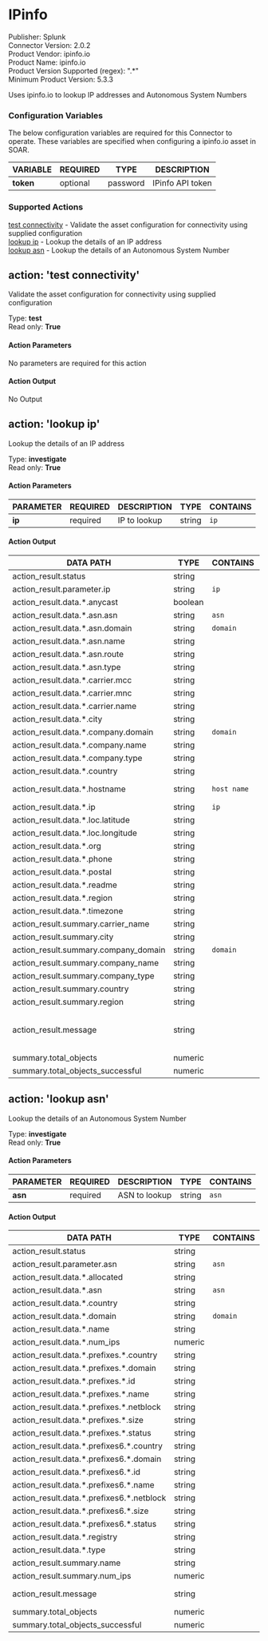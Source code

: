 [comment]: # "Auto-generated SOAR connector documentation"
# IPinfo

Publisher: Splunk  
Connector Version: 2.0.2  
Product Vendor: ipinfo.io  
Product Name: ipinfo.io  
Product Version Supported (regex): ".\*"  
Minimum Product Version: 5.3.3  

Uses ipinfo.io to lookup IP addresses and Autonomous System Numbers

### Configuration Variables
The below configuration variables are required for this Connector to operate.  These variables are specified when configuring a ipinfo.io asset in SOAR.

VARIABLE | REQUIRED | TYPE | DESCRIPTION
-------- | -------- | ---- | -----------
**token** |  optional  | password | IPinfo API token

### Supported Actions  
[test connectivity](#action-test-connectivity) - Validate the asset configuration for connectivity using supplied configuration  
[lookup ip](#action-lookup-ip) - Lookup the details of an IP address  
[lookup asn](#action-lookup-asn) - Lookup the details of an Autonomous System Number  

## action: 'test connectivity'
Validate the asset configuration for connectivity using supplied configuration

Type: **test**  
Read only: **True**

#### Action Parameters
No parameters are required for this action

#### Action Output
No Output  

## action: 'lookup ip'
Lookup the details of an IP address

Type: **investigate**  
Read only: **True**

#### Action Parameters
PARAMETER | REQUIRED | DESCRIPTION | TYPE | CONTAINS
--------- | -------- | ----------- | ---- | --------
**ip** |  required  | IP to lookup | string |  `ip` 

#### Action Output
DATA PATH | TYPE | CONTAINS | EXAMPLE VALUES
--------- | ---- | -------- | --------------
action_result.status | string |  |   success  failed 
action_result.parameter.ip | string |  `ip`  |   8.8.8.8 
action_result.data.\*.anycast | boolean |  |   True  False 
action_result.data.\*.asn.asn | string |  `asn`  |   AS15169 
action_result.data.\*.asn.domain | string |  `domain`  |   google.com 
action_result.data.\*.asn.name | string |  |   Google LLC 
action_result.data.\*.asn.route | string |  |   8.8.8.0/24 
action_result.data.\*.asn.type | string |  |   hosting 
action_result.data.\*.carrier.mcc | string |  |   310 
action_result.data.\*.carrier.mnc | string |  |   150 
action_result.data.\*.carrier.name | string |  |   AT&T 
action_result.data.\*.city | string |  |   Mountain View 
action_result.data.\*.company.domain | string |  `domain`  |   google.com 
action_result.data.\*.company.name | string |  |   Google LLC 
action_result.data.\*.company.type | string |  |   hosting 
action_result.data.\*.country | string |  |   US 
action_result.data.\*.hostname | string |  `host name`  |   google-public-dns-a.google.com 
action_result.data.\*.ip | string |  `ip`  |   8.8.8.8 
action_result.data.\*.loc.latitude | string |  |   37.3860 
action_result.data.\*.loc.longitude | string |  |   -122.0840 
action_result.data.\*.org | string |  |   AS15169 Google LLC 
action_result.data.\*.phone | string |  |   650 
action_result.data.\*.postal | string |  |   94035 
action_result.data.\*.readme | string |  |   https://ipinfo.io/missingauth 
action_result.data.\*.region | string |  |   California 
action_result.data.\*.timezone | string |  |   America/Los_Angeles 
action_result.summary.carrier_name | string |  |   AT&T 
action_result.summary.city | string |  |   Mountain View 
action_result.summary.company_domain | string |  `domain`  |   google.com 
action_result.summary.company_name | string |  |   Google LLC 
action_result.summary.company_type | string |  |   hosting 
action_result.summary.country | string |  |   US 
action_result.summary.region | string |  |   California 
action_result.message | string |  |   Company type: hosting, Company domain: google.com, Company name: Google LLC 
summary.total_objects | numeric |  |   1 
summary.total_objects_successful | numeric |  |   1   

## action: 'lookup asn'
Lookup the details of an Autonomous System Number

Type: **investigate**  
Read only: **True**

#### Action Parameters
PARAMETER | REQUIRED | DESCRIPTION | TYPE | CONTAINS
--------- | -------- | ----------- | ---- | --------
**asn** |  required  | ASN to lookup | string |  `asn` 

#### Action Output
DATA PATH | TYPE | CONTAINS | EXAMPLE VALUES
--------- | ---- | -------- | --------------
action_result.status | string |  |   success  failed 
action_result.parameter.asn | string |  `asn`  |   AS7922 
action_result.data.\*.allocated | string |  |   1997-02-14 
action_result.data.\*.asn | string |  `asn`  |   AS7922 
action_result.data.\*.country | string |  |   US 
action_result.data.\*.domain | string |  `domain`  |   comcast.net 
action_result.data.\*.name | string |  |   Comcast Cable Communications, LLC 
action_result.data.\*.num_ips | numeric |  |   71211264 
action_result.data.\*.prefixes.\*.country | string |  |   US 
action_result.data.\*.prefixes.\*.domain | string |  |   ccselink.com 
action_result.data.\*.prefixes.\*.id | string |  |   AKAMAI 
action_result.data.\*.prefixes.\*.name | string |  |   Akamai Technologies, Inc. 
action_result.data.\*.prefixes.\*.netblock | string |  |   104.109.53.0/24 
action_result.data.\*.prefixes.\*.size | string |  |   256 
action_result.data.\*.prefixes.\*.status | string |  |   REASSIGNMENT 
action_result.data.\*.prefixes6.\*.country | string |  |   US 
action_result.data.\*.prefixes6.\*.domain | string |  |   comcast.com 
action_result.data.\*.prefixes6.\*.id | string |  |   COMCAST6NET 
action_result.data.\*.prefixes6.\*.name | string |  |   Comcast Cable Communications, LLC 
action_result.data.\*.prefixes6.\*.netblock | string |  |   2001:558::/29 
action_result.data.\*.prefixes6.\*.size | string |  |   633825300114114700748351602688 
action_result.data.\*.prefixes6.\*.status | string |  |   ALLOCATION 
action_result.data.\*.registry | string |  |   arin 
action_result.data.\*.type | string |  |   isp 
action_result.summary.name | string |  |   Comcast Cable Communications, LLC 
action_result.summary.num_ips | numeric |  |   71211264 
action_result.message | string |  |   Num ips: 71211264, Name: Comcast Cable Communications, LLC 
summary.total_objects | numeric |  |   1 
summary.total_objects_successful | numeric |  |   1 